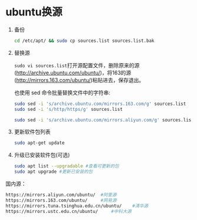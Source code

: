 # ubuntu换源

1. 备份

   ```bash
   cd /etc/apt/ && sudo cp sources.list sources.list.bak
   ```

2. 替换源

   `sudo vi sources.list`打开源配置文件，删除原来的源(http://archive.ubuntu.com/ubuntu/)，将163的源(http://mirrors.163.com/ubuntu/)粘贴进去，保存退出。

   也使用 sed 命令批量替换文件中的字符串:

   ```bash
   sudo sed -i 's/archive.ubuntu.com/mirrors.163.com/g' sources.list
   sudo sed -i 's/http/https/g' sources.list
   
   sudo sed -i 's/archive.ubuntu.com/mirrors.aliyun.com/g' sources.list 
   ```

3. 更新软件包列表

   ```bash
   sudo apt‐get update
   ```

4. 升级已安装软件包(可选)

   ```bash
   sudo apt list --upgradable #查看可更新的包
   sudo apt upgrade #更新已安装的包
   ```




国内源：

```bash
https://mirrors.aliyun.com/ubuntu/	#阿里源
https://mirrors.163.com/ubuntu/		#网易源
https://mirrors.tuna.tsinghua.edu.cn/ubuntu/	#清华源
https://mirrors.ustc.edu.cn/ubuntu/		#中科大源
```





